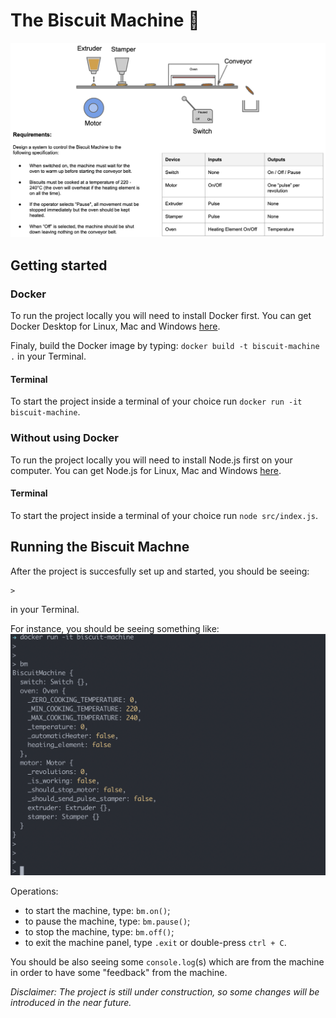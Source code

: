 # The Biscuit Machine :cookie:

![Requirements](images/requirements.png)

## Getting started

### Docker

To run the project locally you will need to install Docker first. You can get Docker Desktop for Linux, Mac and Windows [here](https://www.docker.com/products/docker-desktop).

Finaly, build the Docker image by typing: `docker build -t biscuit-machine .` in your Terminal.

#### Terminal

To start the project inside a terminal of your choice run `docker run -it biscuit-machine`.


### Without using Docker

To run the project locally you will need to install Node.js first on your computer. You can get Node.js for Linux, Mac and Windows [here](https://nodejs.org/en/download/).

#### Terminal

To start the project inside a terminal of your choice run `node src/index.js`.


## Running the Biscuit Machne

After the project is succesfully set up and started, you should be seeing:
```
>
```
in your Terminal.

For instance, you should be seeing something like:
![Running BM 01](images/running-bm-01.png)

Operations:
- to start the machine, type: `bm.on()`;
- to pause the machine, type: `bm.pause()`;
- to stop the machine, type: `bm.off()`;
- to exit the machine panel, type `.exit` or double-press `ctrl + C`.

You should be also seeing some `console.log`(s) which are from the machine in order to have some "feedback" from the machine.


_Disclaimer: The project is still under construction, so some changes will be introduced in the near future._
